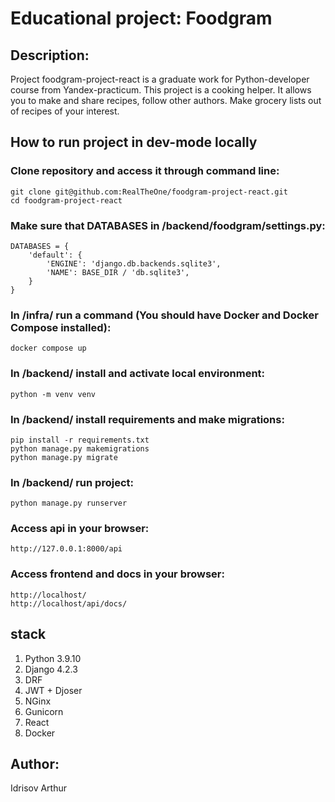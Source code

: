 # Educational project: Foodgram
## Description:
Project foodgram-project-react is a graduate work for Python-developer course from Yandex-practicum.
This project is a cooking helper. It allows you to make and share recipes, follow other authors.
Make grocery lists out of recipes of your interest.

## How to run project in dev-mode locally
### Clone repository and access it through command line:
```
git clone git@github.com:RealTheOne/foodgram-project-react.git
cd foodgram-project-react
```
### Make sure that DATABASES in /backend/foodgram/settings.py:
```
DATABASES = {
    'default': {
        'ENGINE': 'django.db.backends.sqlite3',
        'NAME': BASE_DIR / 'db.sqlite3',
    }
}
```
### In /infra/ run a command (You should have Docker and Docker Compose installed):
```
docker compose up
```
### In /backend/ install and activate local environment:
```
python -m venv venv
```
### In /backend/ install requirements and make migrations:
```
pip install -r requirements.txt
python manage.py makemigrations
python manage.py migrate
```
### In /backend/ run project:
```
python manage.py runserver
```
### Access api in your browser:
```
http://127.0.0.1:8000/api
```
### Access frontend and docs in your browser:
```
http://localhost/
http://localhost/api/docs/
```

## stack
1. Python 3.9.10
2. Django 4.2.3
3. DRF
4. JWT + Djoser
5. NGinx
6. Gunicorn
7. React
8. Docker
 
## Author: 
 Idrisov Arthur